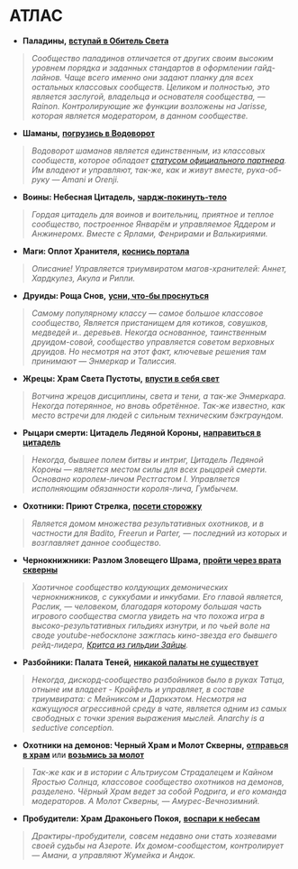 # АТЛАС

-  **Паладины,** [**вступай в Обитель Света**](https://discord.gg/yAhvHbM)
> *Сообщество паладинов отличается от других своим высоким уровнем порядка и заданных стандартов в оформлении гайд-лайнов. Чаще всего именно они задают планку для всех остальных классовых сообществ. Целиком и полностью, это является заслугой, владельца и основателя сообщества, — Rainon. Контролирующие же функции возложены на Jarisse, которая является модератором, в данном сообществе.*
- **Шаманы,** [**погрузись в Водоворот**](https://discord.gg/8Bag6kT)
> *Водоворот шаманов является единственным, из классовых сообществ, которое обладает [статусом официального партнера](https://support.discord.com/hc/ru/articles/360047236171-Партнёрские-и-верифицированные-серверы). Им владеют и управляют, так-же, как и живут вместе, рука-об-руку — Amani и Orenji.*
- **Воины: Небесная Цитадель,** [**чардж-покинуть-тело**](https://discord.gg/xmcWP5b)
> *Гордая цитадель для воинов и воительниц, приятное и теплое сообщество, построенное Январём и управляемое Яддером и Анжинеромх. Вместе с Ярлами, Фенрирами и Валькириями.*
- **Маги: Оплот Хранителя,** [**коснись портала**](https://discord.gg/bSwXsKG)
> *Описание! Управляется триумвиратом магов-хранителей: Аннет, Хардкулез, Акула и Рипли.*
- **Друиды: Роща Снов,** [**усни, что-бы проснуться**](https://discord.gg/5uPBe28)
> *Самому популярному классу — самое большое классовое сообщество,  Является пристанищем для котиков, совушков, медведей и.. деревьев. Некогда основанное, таинственным друидом-совой, сообщество управляется советом верховных друидов. Но несмотря на этот факт, ключевые решения там принимают — Энмеркар и Талиссия.*
- **Жрецы: Храм Света Пустоты,** [**впусти в себя свет**](https://discord.gg/G8zUnFxEs4)
> *Вотчина жрецов дисциплины, света и тени, а так-же Энмеркара. Некогда потерянное, но вновь обретённое. Так-же известно, как место встречи для людей с сильным техническим бэкграундом.*
- **Рыцари смерти: Цитадель Ледяной Короны,** [**направиться в цитадель**](https://discord.gg/QktwJdq)
> *Некогда, бывшее полем битвы и интриг, Цитадель Ледяной Короны — является местом силы для всех рыцарей смерти. Основано королем-личом Рестгастом I. Управляется исполняющим обязанности короля-лича, Гумбычем.*
- **Охотники: Приют Стрелка,** [**посети сторожку**](https://discord.gg/gjvNbyj)
> *Является домом множества результативных охотников, и в частности для Badito, Freerun и Parter, — последний из которых и возглавляет данное сообщество.*
  - **Чернокнижники: Разлом Зловещего Шрама,** [**пройти через врата скверны**](https://discord.gg/tnfqRE4GZ9)
> *Хаотичное сообщество колдующих демонических чернокнижников, с суккубами и инкубами. Его главой является, Раслик, — человеком, благодаря которому большая часть игрового сообщества смогла увидеть на что похожа игра в высоко-результативных гильдиях изнутри, и по чьей воле на своде youtube-небосклоне зажглась кино-звезда его бывшего рейд-лидера, [Критса из гильдии Зайцы](https://www.youtube.com/watch?v=RIXlrQ70T8U).*
- **Разбойники: Палата Теней,** [**никакой палаты не существует**](https://discord.gg/GfcqXR5)
> *Некогда, дискорд-сообщество разбойников было в руках Татца, отныне им владеет - Кройфель и управляет, в составе триумвирата: с Мейниксом и Дарккэтом. Несмотря на кажущуюся агрессивной среду в чате, является одним из самых свободных с точки зрения выражения мыслей. Anarchy is a seductive conception.*
-  **Охотники на демонов: Черный Храм и Молот Скверны,** [**отправься в храм**](https://discord.gg/434y7Nh) или [**возьмись за молот**](https://discord.gg/hQbyRwZugV)
> *Так-же как и в истории с Альтриусом Страдалецем и Кайном Яростью Солнца, классовое сообщество охотников на демонов, разделено. Чёрный Храм ведет за собой Родрига, и его команда модераторов. А Молот Скверны, — Амурес-Вечнозимний.*
- **Пробудители: Храм Драконьего Покоя,** [**воспари к небесам**](https://discord.gg/5yMyjh9SG7)
> *Драктиры-пробудители, совсем недавно они стать хозяевами своей судьбы на Азероте. Их домом-сообщестом, контролирует — Амани, а управляют Жумейка и Андок.*